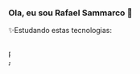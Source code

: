 ### Ola, eu sou Rafael Sammarco 👋






✨Estudando estas tecnologias:
<p align="center">
</p>
<div style="display: inline_block"><br>
  <img align="center" alt="Rafael-Csharp" height="30" width="4B8r3B4p7yhRXuBWLqsQ546WR43cqQwrbXMDFnBi6vSJBeif8tPW85a7r7DM961Jvk4hdryZoByEp8GC8HzsqJpRN4FxGM9.svg">
  
</div>




